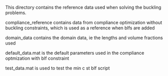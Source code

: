 This directory contains the reference data used when solving the buckling problems.

compliance_reference
    contains data from compliance optimization without buckling constraints, which is used as a reference when blfs are added

domain_data
    contains the domain data, ie the lengths and volume fractions used

default_data.mat is the default parameters used in the compliance optmization with blf constraint

test_data.mat is used to test the min c st blf script